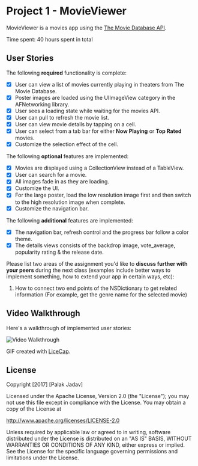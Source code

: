 # Project 1 - MovieViewer

MovieViewer is a movies app using the [The Movie Database API](http://docs.themoviedb.apiary.io/#).

Time spent: 40 hours spent in total

## User Stories

The following **required** functionality is complete:

- [X] User can view a list of movies currently playing in theaters from The Movie Database.
- [X] Poster images are loaded using the UIImageView category in the AFNetworking library.
- [X] User sees a loading state while waiting for the movies API.
- [X] User can pull to refresh the movie list.
- [X] User can view movie details by tapping on a cell.
- [X] User can select from a tab bar for either **Now Playing** or **Top Rated** movies.
- [X] Customize the selection effect of the cell.

The following **optional** features are implemented:

- [X] Movies are displayed using a CollectionView instead of a TableView.
- [X] User can search for a movie.
- [X] All images fade in as they are loading.
- [X] Customize the UI.
- [X] For the large poster, load the low resolution image first and then switch to the high resolution image when complete.
- [X] Customize the navigation bar.

The following **additional** features are implemented:

- [X] The navigation bar, refresh control and the progress bar follow a color theme.
- [X] The details views consists of the backdrop image, vote_average, popularity rating & the release date.

Please list two areas of the assignment you'd like to **discuss further with your peers** during the next class (examples include better ways to implement something, how to extend your app in certain ways, etc):

1. How to connect two end points of the NSDictionary to get related information (For example, get the genre name for the selected movie)


## Video Walkthrough 

Here's a walkthrough of implemented user stories:

<img src='http://i.imgur.com/aSrRR8J.gif' title='Video Walkthrough' width='' alt='Video Walkthrough' />



GIF created with [LiceCap](http://www.cockos.com/licecap/).


## License

Copyright [2017] [Palak Jadav]

Licensed under the Apache License, Version 2.0 (the "License");
you may not use this file except in compliance with the License.
You may obtain a copy of the License at

http://www.apache.org/licenses/LICENSE-2.0

Unless required by applicable law or agreed to in writing, software
distributed under the License is distributed on an "AS IS" BASIS,
WITHOUT WARRANTIES OR CONDITIONS OF ANY KIND, either express or implied.
See the License for the specific language governing permissions and
limitations under the License.
